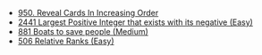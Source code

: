 - [950. Reveal Cards In Increasing Order](../Year/2024/April/950_Reveal_Cards_In_Increasing_Order_(Medium).cpp)
- [2441 Largest Positive Integer that exists with its negative (Easy)](../Year/2024/May/2441_Largest_Positive_Integer_That_Exists_With_Its_Negative_(Easy).cpp)
- [881 Boats to save people (Medium)](../Year/2024/May/881_Boats_to_save_people_(Medium).cpp)
- [506 Relative Ranks (Easy)](../Year/2024/May/506_Relative_Ranks_(Easy).cpp)
